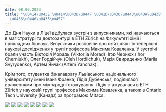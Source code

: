 ```yaml
---
date: 08.06.2023
title: "\u0414\u043E \u0414\u043D\u044F \u041D\u0430\u0443\u043A\u0438 \u0432 \u041B\
  \u0456\u0446\u0435\u0457"
---
```

До Дня Науки в Ліцеї відбулася зустріч з випускниками, які навчаються в магістратурі та докторантурі в ETH Zürich на Факультеті хімії і прикладних біонаук. Випускники розповіли про свій шлях і їх теперішні наукові дослідження у групі професора Максима Коваленка. У зустрічі брали участь Вікторія Морадь (Viktoriia Morad), Ігор Чернюх (Ihor Cherniukh), Олег Гордійчук (Oleh Hordiichuk), Марія Свириденко (Mariia Svyrydenko), Артем Янчак (Artem Yanchak).

Крім того, студентка бакалаврату Львівського національного університету імені Івана Франка, Лідія Дубенська, поділилася враженнями про міжнародні стажування. Лідія стажувалася в ETH Zürich у науковій групі професора Максима Коваленка, а також в Ontario Tech University (Канада) за програмою Mitacs.

![](/files/до-дня-науки-в-ліцеї-хім1.jpg)
![](/files/до-дня-науки-в-ліцеї-хім8.jpg)
![](/files/до-дня-науки-в-ліцеї-хім7.jpg)
![](/files/до-дня-науки-в-ліцеї-хім6.jpg)
![](/files/до-дня-науки-в-ліцеї-хім5.jpg)
![](/files/до-дня-науки-в-ліцеї-хім4.jpg)
![](/files/до-дня-науки-в-ліцеї-хім3.jpg)
![](/files/до-дня-науки-в-ліцеї-хім2.jpg)